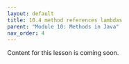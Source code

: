 ```yaml
---
layout: default
title: 10.4 method references lambdas
parent: "Module 10: Methods in Java"
nav_order: 4
---
```


Content for this lesson is coming soon.

